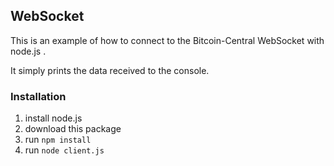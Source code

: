 ## WebSocket

This is an example of how to connect to the Bitcoin-Central WebSocket with node.js .

It simply prints the data received to the console.

### Installation

1. install node.js
2. download this package
3. run `npm install`
4. run `node client.js`
